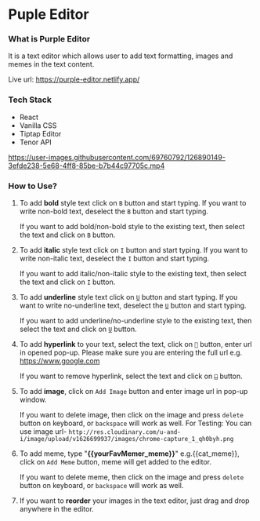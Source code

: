 
# Puple Editor

### What is Purple Editor

It is a text editor which allows user to add text formatting, images and memes in the text content.

Live url: https://purple-editor.netlify.app/

### Tech Stack

* React
* Vanilla CSS
* Tiptap Editor
* Tenor API


https://user-images.githubusercontent.com/69760792/126890149-3efde238-5e68-4ff8-85be-b7b44c97705c.mp4

### How to Use?

1. To add **bold** style text click on `B` button and start typing. If you want to write non-bold text, deselect the `B` button and start typing.

   If you want to add bold/non-bold style to the existing text, then select the text and click on `B` button.

1. To add **italic** style text click on `I` button and start typing. If you want to write non-italic text, deselect the `I` button and start typing.

   If you want to add italic/non-italic style to the existing text, then select the text and click on `I` button.

1. To add **underline** style text click on <u>`U`</u> button and start typing. If you want to write no-underline text, deselect the <u>`U`</u> button and start typing.

   If you want to add underline/no-underline style to the existing text, then select the text and click on <u>`U`</u> button.

1. To add **hyperlink** to your text, select the text, click on `🔗` button, enter url in opened pop-up. Please make sure you are entering the full url e.g. https://www.google.com

   If you want to remove hyperlink, select the text and click on ~~`🔗`~~ button.

1. To add **image**, click on `Add Image` button and enter image url in pop-up window.

   If you want to delete image, then click on the image and press `delete` button on keyboard, or `backspace` will work as well.
   For Testing: You can use image url- `http://res.cloudinary.com/u-and-i/image/upload/v1626699937/images/chrome-capture_1_qh0byh.png`

1. To add meme, type "**{{yourFavMemer_meme}}**" e.g.{{cat_meme}}, click on `Add Meme` button, meme will get added to the editor.

   If you want to delete meme, then click on the image and press `delete` button on keyboard, or `backspace` will work as well.

1. If you want to **reorder** your images in the text editor, just drag and drop anywhere in the editor.

